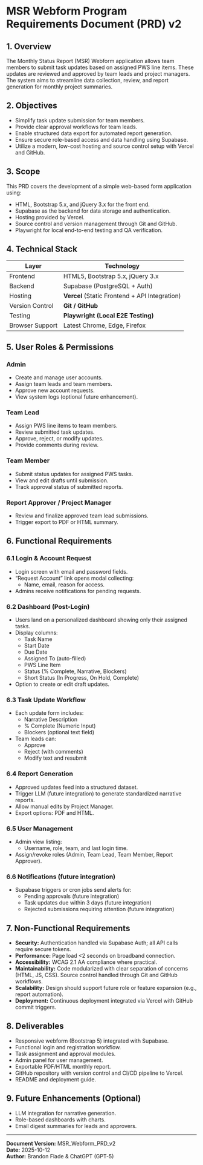 
# MSR Webform Program Requirements Document (PRD) v2

## 1. Overview
The Monthly Status Report (MSR) Webform application allows team members to submit task updates based on assigned PWS line items. These updates are reviewed and approved by team leads and project managers. The system aims to streamline data collection, review, and report generation for monthly project summaries.

## 2. Objectives
- Simplify task update submission for team members.
- Provide clear approval workflows for team leads.
- Enable structured data export for automated report generation.
- Ensure secure role-based access and data handling using Supabase.
- Utilize a modern, low-cost hosting and source control setup with Vercel and GitHub.

## 3. Scope
This PRD covers the development of a simple web-based form application using:
- HTML, Bootstrap 5.x, and jQuery 3.x for the front end.
- Supabase as the backend for data storage and authentication.
- Hosting provided by Vercel.
- Source control and version management through Git and GitHub.
- Playwright for local end-to-end testing and QA verification.

## 4. Technical Stack
| Layer | Technology |
|-------|-------------|
| Frontend | HTML5, Bootstrap 5.x, jQuery 3.x |
| Backend | Supabase (PostgreSQL + Auth) |
| Hosting | **Vercel** (Static Frontend + API Integration) |
| Version Control | **Git / GitHub** |
| Testing | **Playwright (Local E2E Testing)** |
| Browser Support | Latest Chrome, Edge, Firefox |

## 5. User Roles & Permissions
### Admin
- Create and manage user accounts.
- Assign team leads and team members.
- Approve new account requests.
- View system logs (optional future enhancement).

### Team Lead
- Assign PWS line items to team members.
- Review submitted task updates.
- Approve, reject, or modify updates.
- Provide comments during review.

### Team Member
- Submit status updates for assigned PWS tasks.
- View and edit drafts until submission.
- Track approval status of submitted reports.

### Report Approver / Project Manager
- Review and finalize approved team lead submissions.
- Trigger export to PDF or HTML summary.

## 6. Functional Requirements
### 6.1 Login & Account Request
- Login screen with email and password fields.
- “Request Account” link opens modal collecting:
  - Name, email, reason for access.
- Admins receive notifications for pending requests.

### 6.2 Dashboard (Post-Login)
- Users land on a personalized dashboard showing only their assigned tasks.
- Display columns:
  - Task Name  
  - Start Date  
  - Due Date  
  - Assigned To (auto-filled)  
  - PWS Line Item  
  - Status (% Complete, Narrative, Blockers) 
  - Short Status (In Progress, On Hold, Complete) 
- Option to create or edit draft updates.

### 6.3 Task Update Workflow
- Each update form includes:
  - Narrative Description
  - % Complete (Numeric Input)
  - Blockers (optional text field)
- Team leads can:
  - Approve
  - Reject (with comments)
  - Modify text and resubmit

### 6.4 Report Generation
- Approved updates feed into a structured dataset.
- Trigger LLM (future integration) to generate standardized narrative reports.
- Allow manual edits by Project Manager.
- Export options: PDF and HTML.

### 6.5 User Management
- Admin view listing:
  - Username, role, team, and last login time.
- Assign/revoke roles (Admin, Team Lead, Team Member, Report Approver).

### 6.6 Notifications (future integration)
- Supabase triggers or cron jobs send alerts for:
  - Pending approvals (future integration)
  - Task updates due within 3 days (future integration)
  - Rejected submissions requiring attention (future integration)

## 7. Non-Functional Requirements
- **Security:** Authentication handled via Supabase Auth; all API calls require secure tokens.
- **Performance:** Page load <2 seconds on broadband connection.
- **Accessibility:** WCAG 2.1 AA compliance where practical.
- **Maintainability:** Code modularized with clear separation of concerns (HTML, JS, CSS). Source control handled through Git and GitHub workflows.
- **Scalability:** Design should support future role or feature expansion (e.g., report automation).
- **Deployment:** Continuous deployment integrated via Vercel with GitHub commit triggers.

## 8. Deliverables
- Responsive webform (Bootstrap 5) integrated with Supabase.
- Functional login and registration workflow.
- Task assignment and approval modules.
- Admin panel for user management.
- Exportable PDF/HTML monthly report.
- GitHub repository with version control and CI/CD pipeline to Vercel.
- README and deployment guide.

## 9. Future Enhancements (Optional)
- LLM integration for narrative generation.
- Role-based dashboards with charts.
- Email digest summaries for leads and approvers.

---
**Document Version:** MSR_Webform_PRD_v2  
**Date:** 2025-10-12  
**Author:** Brandon Flade & ChatGPT (GPT-5)
